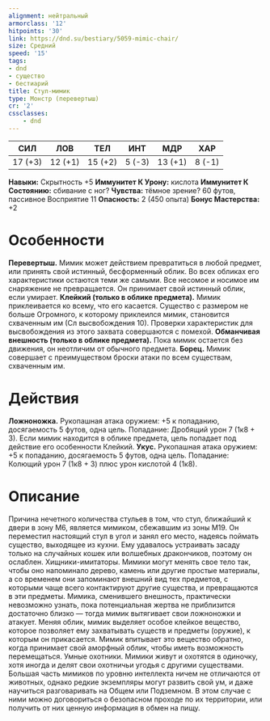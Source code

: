 ```yaml
---
alignment: нейтральный
armorclass: '12'
hitpoints: '30'
link: https://dnd.su/bestiary/5059-mimic-chair/
size: Средний
speed: '15'
tags:
- dnd
- существо
- бестиарий
title: Стул-мимик
type: Монстр (перевертыш)
cr: '2'
cssclasses:
    - dnd
---
```



| СИЛ | ЛОВ | ТЕЛ | ИНТ | МДР | ХАР |
|---|---|---|---|---|---|
| 17 (+3) | 12 (+1) | 15 (+2) | 5 (-3) | 13 (+1) | 8 (-1) |
**Навыки:** Скрытность +5
**Иммунитет К Урону:** кислота
**Иммунитет К Состоянию:** сбивание с ног?
**Чувства:** тёмное зрение? 60 футов, пассивное Восприятие 11
**Опасность:** 2 (450 опыта)
**Бонус Мастерства:** +2


# Особенности
**Перевертыш.** Мимик может действием превратиться в любой предмет, или принять свой истинный, бесформенный облик. Во всех обликах его характеристики остаются теми же самыми. Все несомое и носимое им снаряжение не превращается. Он принимает свой истинный облик, если умирает.
**Клейкий (только в облике предмета).** Мимик приклеивается ко всему, что его касается. Существо с размером не больше Огромного, к которому приклеился мимик, становится схваченным им (Сл высвобождения 10). Проверки характеристик для высвобождения из этого захвата совершаются с помехой.
**Обманчивая внешность (только в облике предмета).** Пока мимик остается без движения, он неотличим от обычного предмета.
**Борец.** Мимик совершает с преимуществом броски атаки по всем существам, схваченным им.


# Действия
**Ложноножка.** Рукопашная атака оружием: +5 к попаданию, досягаемость 5 футов, одна цель. Попадание: Дробящий урон 7 (1к8 + 3). Если мимик находится в облике предмета, цель попадает под действие его особенности Клейкий.
**Укус.** Рукопашная атака оружием: +5 к попаданию, досягаемость 5 футов, одна цель. Попадание: Колющий урон 7 (1к8 + 3) плюс урон кислотой 4 (1к8).


# Описание
Причина нечетного количества стульев в том, что стул, ближайший к двери в зону M6, является мимиком, сбежавшим из зоны M19. Он переместил настоящий стул в угол и занял его место, надеясь поймать существо, выходящее из кухни. Ему удавалось устраивать засаду только на случайных кошек или волшебных дракончиков, поэтому он ослаблен. Хищники-имитаторы. Мимики могут менять свое тело так, чтобы оно напоминало дерево, камень или другие простые материалы, а со временем они запоминают внешний вид тех предметов, с которыми чаще всего контактируют другие существа, и превращаются в эти предметы. Мимика, сменившего внешность, практически невозможно узнать, пока потенциальная жертва не приблизится достаточно близко — тогда мимик вытягивает свои ложноножки и атакует. Меняя облик, мимик выделяет особое клейкое вещество, которое позволяет ему захватывать существ и предметы (оружие), к которым он прикасается. Мимик впитывает это вещество обратно, когда принимает свой аморфный облик, чтобы иметь возможность перемещаться. Умные охотники. Мимики живут и охотятся в одиночку, хотя иногда и делят свои охотничьи угодья с другими существами. Большая часть мимиков по уровню интеллекта ничем не отличаются от животных, однако редкие экземпляры могут развить свой ум, и даже научиться разговаривать на Общем или Подземном. В этом случае с ними можно договориться о безопасном проходе по их территории, или получить от них ценную информация в обмен на пищу.